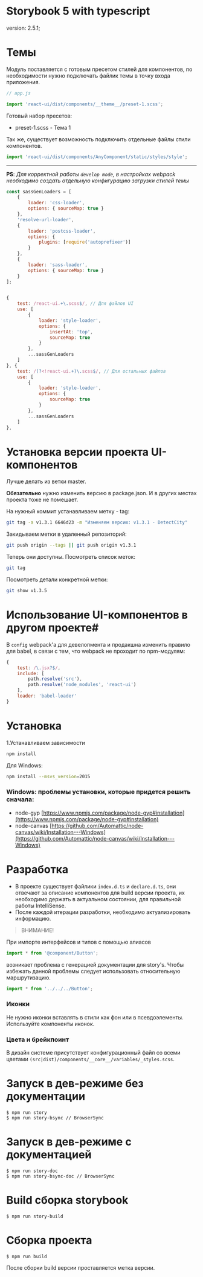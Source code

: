 # Storybook 5 with typescript

version: 2.5.1;

# Темы
Модуль поставляется с готовым пресетом стилей для компонентов, по необходимости нужно подключать файлик темы в точку входа приложения.

```js
// app.js

import 'react-ui/dist/components/__theme__/preset-1.scss';
```

Готовый набор пресетов:
- preset-1.scss - Тема 1

Так же, существует возможность подключить отдельные файлы стили компонентов.

```js
import 'react-ui/dist/components/AnyComponent/static/styles/style';
```
___
**PS**: _Для корректной работы `develop mode`, в настройках webpack необходимо создать отдельную конфигурацию загрузки стилей темы_
```js
const sassGenLoaders = [
    {
        loader: 'css-loader',
        options: { sourceMap: true }
    },
    'resolve-url-loader',
    {
        loader: 'postcss-loader',
        options: {
            plugins: [require('autoprefixer')]
        }
    },
    {
        loader: 'sass-loader',
        options: { sourceMap: true }
    }
];


{
    test: /react-ui.+\.scss$/, // Для файлов UI
    use: [
        {
            loader: 'style-loader',
            options: {
                insertAt: 'top',
                sourceMap: true
            }
        },
        ...sassGenLoaders
    ]
}, {
    test: /(?<!react-ui.+)\.scss$/, // Для остальных файлов
    use: [
        {
            loader: 'style-loader',
            options: {
                sourceMap: true
            }
        },
        ...sassGenLoaders
    ]
},
```

# Установка версии проекта UI-компонентов
Лучше делать из ветки master.

**Обязательно** нужно изменить версию в package.json. И в других местах проекта тоже не помешает.

На нужный коммит устанавливаем метку - tag:

```bash
git tag -a v1.3.1 6646d23 -m "Изменяем версию: v1.3.1 - DetectCity"
```

Закидываем метки в удаленный репозиторий:

```bash
git push origin --tags || git push origin v1.3.1
```

Теперь они доступны. Посмотреть список меток:

```bash
git tag
```

Посмотреть детали конкретной метки:

```bash
git show v1.3.5
```

# Использование UI-компонентов в другом проекте#
В `config` webpack'а для девелопмента и продакшна изменить правило для babel, в связи с тем, что webpack не проходит по npm-модулям:

```js
{
    test: /\.jsx?$/,
    include: [
        path.resolve('src'),
        path.resolve('node_modules', 'react-ui')
    ],
    loader: 'babel-loader'
}
```

# Установка #
1.Устанавливаем зависимости
```bash
npm install
```
Для Windows:
```bash
npm install --msvs_version=2015
```
### Windows: проблемы установки, которые придется решить сначала: ###
* node-gyp [https://www.npmjs.com/package/node-gyp#installation](https://www.npmjs.com/package/node-gyp#installation)
* node-canvas [https://github.com/Automattic/node-canvas/wiki/Installation---Windows](https://github.com/Automattic/node-canvas/wiki/Installation---Windows)

# Разработка
- В проекте существует файлики `index.d.ts` и `declare.d.ts`, они отвечают за описание компонентов для build версии проекта, их необходимо держать в актуальном состоянии, для правильной работы IntelliSense.
- После каждой итерации разработки, необходимо актуализировать информацию.

> ВНИМАНИЕ!

При импорте интерфейсов и типов с помощью алиасов
```js
import * from '@component/Button';
```
возникает проблема с генерацией документации для story's. Чтобы избежать данной проблемы следует использовать относительную маршрутизацию.
```js
import * from '../../../Button';
```

### Иконки
Не нужно иконки вставлять в стили как фон или в псевдоэлементы. Используйте компоненты иконок.

### Цвета и брейкпоинт
В дизайн системе присутствует конфигурационный файл со всеми цветами `(src|dist)/components/__core__/variables/_styles.scss`.

# Запуск в дев-режиме без документации
    $ npm run story
    $ npm run story-bsync // BrowserSync

# Запуск в дев-режиме с документацией
    $ npm run story-doc
    $ npm run story-bsync-doc // BrowserSync

# Build сборка storybook
    $ npm run story-build

# Сборка проекта
    $ npm run build
После сборки build версии проставляется метка версии.

